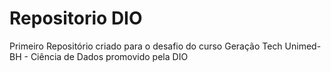# Repositorio DIO

Primeiro Repositório criado para o desafio do curso Geração Tech Unimed-BH - Ciência de Dados promovido pela DIO
